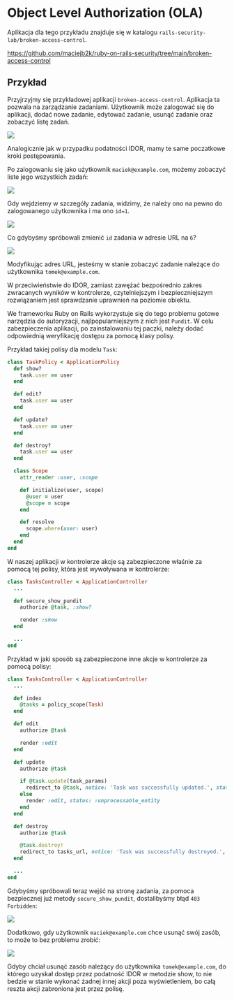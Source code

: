 # Object Level Authorization (OLA)

Aplikacja dla tego przykładu znajduje się w katalogu `rails-security-lab/broken-access-control`.

https://github.com/maciejb2k/ruby-on-rails-security/tree/main/broken-access-control

## Przykład

Przyjrzyjmy się przykładowej aplikacji `broken-access-control`. Aplikacja ta pozwala na zarządzanie zadaniami. Użytkownik może zalogować się do aplikacji, dodać nowe zadanie, edytować zadanie, usunąć zadanie oraz zobaczyć listę zadań.

![](./screenshots/login-empty.png)

Analogicznie jak w przypadku podatności IDOR, mamy te same poczatkowe kroki postępowania.

Po zalogowaniu się jako użytkownik `maciek@example.com`, możemy zobaczyć liste jego wszystkich zadań:

![](./screenshots/maciek-tasks.png)

Gdy wejdziemy w szczegóły zadania, widzimy, że należy ono na pewno do zalogowanego użytkownika i ma ono `id=1`.

![](./screenshots/maciek-show-task.png)

Co gdybyśmy spróbowali zmienić `id` zadania w adresie URL na `6`?

![](./screenshots/maciek-show-tomek-task-url.png)

Modyfikując adres URL, jesteśmy w stanie zobaczyć zadanie należące do użytkownika `tomek@example.com`.

W przeciwieństwie do IDOR, zamiast zawężać bezpośrednio zakres zwracanych wyników w kontrolerze, czytelniejszym i bezpieczniejszym rozwiązaniem jest sprawdzanie uprawnień na poziomie obiektu.

We frameworku Ruby on Rails wykorzystuje się do tego problemu gotowe narzędzia do autoryzacji, najlpopularniejszym z nich jest `Pundit`. W celu zabezpieczenia aplikacji, po zainstalowaniu tej paczki, należy dodać odpowiednią weryfikację dostępu za pomocą klasy polisy.

Przykład takiej polisy dla modelu `Task`:

```ruby
class TaskPolicy < ApplicationPolicy
  def show?
    task.user == user
  end

  def edit?
    task.user == user
  end

  def update?
    task.user == user
  end

  def destroy?
    task.user == user
  end

  class Scope
    attr_reader :user, :scope

    def initialize(user, scope)
      @user = user
      @scope = scope
    end

    def resolve
      scope.where(user: user)
    end
  end
end
```

W naszej aplikacji w kontrolerze akcje są zabezpieczone właśnie za pomocą tej polisy, która jest wywoływana w kontrolerze:

```ruby
class TasksController < ApplicationController
  ...

  def secure_show_pundit
    authorize @task, :show?

    render :show
  end

  ...
end
```

Przykład w jaki sposób są zabezpieczone inne akcje w kontrolerze za pomocą polisy:
```ruby
class TasksController < ApplicationController
  ...

  def index
    @tasks = policy_scope(Task)
  end

  def edit
    authorize @task

    render :edit
  end

  def update
    authorize @task

    if @task.update(task_params)
      redirect_to @task, notice: 'Task was successfully updated.', status: :see_other
    else
      render :edit, status: :unprocessable_entity
    end
  end

  def destroy
    authorize @task

    @task.destroy!
    redirect_to tasks_url, notice: 'Task was successfully destroyed.', status: :see_other
  end

  ...
end
```

Gdybyśmy spróbowali teraz wejść na stronę zadania, za pomoca bezpiecznej już metody `secure_show_pundit`, dostalibyśmy błąd `403 Forbidden`:

![](./screenshots/maciek-show-task-pundit.png)

Dodatkowo, gdy użytkownik `maciek@example.com` chce usunąć swój zasób, to może to bez problemu zrobić:

![](./screenshots/maciek-destroy-own.png)

Gdyby chciał usunąć zasób należący do użytkownika `tomek@example.com`, do którego uzyskał dostęp przez podatność IDOR w metodzie show, to nie bedzie w stanie wykonać żadnej innej akcji poza wyświetleniem, bo całą reszta akcji zabroniona jest przez polisę.
